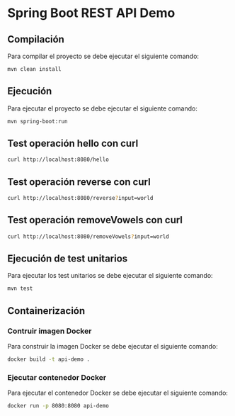 # Spring Boot REST API Demo

## Compilación 

Para compilar el proyecto se debe ejecutar el siguiente comando:

```bash
mvn clean install
```

## Ejecución

Para ejecutar el proyecto se debe ejecutar el siguiente comando:

```bash
mvn spring-boot:run
```

## Test operación hello con curl

```bash
curl http://localhost:8080/hello
```

## Test operación reverse con curl

```bash
curl http://localhost:8080/reverse?input=world
```

## Test operación removeVowels con curl

```bash
curl http://localhost:8080/removeVowels?input=world
```

## Ejecución de test unitarios

Para ejecutar los test unitarios se debe ejecutar el siguiente comando:

```bash
mvn test
```

## Containerización 

### Contruir imagen Docker

Para construir la imagen Docker se debe ejecutar el siguiente comando:

```bash
docker build -t api-demo .
```

### Ejecutar contenedor Docker

Para ejecutar el contenedor Docker se debe ejecutar el siguiente comando:

```bash
docker run -p 8080:8080 api-demo
```
